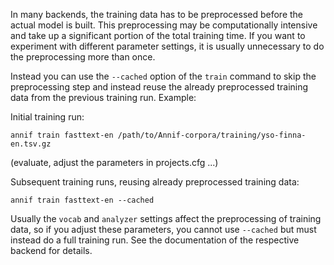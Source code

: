 In many backends, the training data has to be preprocessed before the actual model is built. This preprocessing may be computationally intensive and take up a significant portion of the total training time. If you want to experiment with different parameter settings, it is usually unnecessary to do the preprocessing more than once. 

Instead you can use the `--cached` option of the `train` command to skip the preprocessing step and instead reuse the already preprocessed training data from the previous training run. Example:

Initial training run:

    annif train fasttext-en /path/to/Annif-corpora/training/yso-finna-en.tsv.gz

(evaluate, adjust the parameters in projects.cfg ...)

Subsequent training runs, reusing already preprocessed training data:

    annif train fasttext-en --cached

Usually the `vocab` and `analyzer` settings affect the preprocessing of training data, so if you adjust these parameters, you cannot use `--cached` but must instead do a full training run. See the documentation of the respective backend for details.